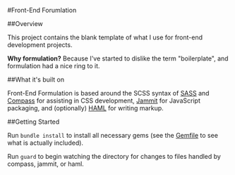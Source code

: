 #Front-End Forumlation

##Overview

This project contains the blank template of what I use for front-end development projects.

__Why formulation?__ Because I've started to dislike the term "boilerplate", and formulation had a nice ring to it.

##What it's built on

Front-End Formulation is based around the SCSS syntax of [SASS](http://www.sass-lang.com) and [Compass](http://compass-style.org/) for assisting in CSS development, [Jammit](http://documentcloud.github.com/jammit/) for JavaScript packaging, and (optionally) [HAML](http://haml-lang.com/) for writing markup.

##Getting Started

Run `bundle install` to install all necessary gems (see the [Gemfile](https://github.com/markupboy/front-end-forumulation/blob/master/Gemfile) to see what is actually included).

Run `guard` to begin watching the directory for changes to files handled by compass, jammit, or haml.